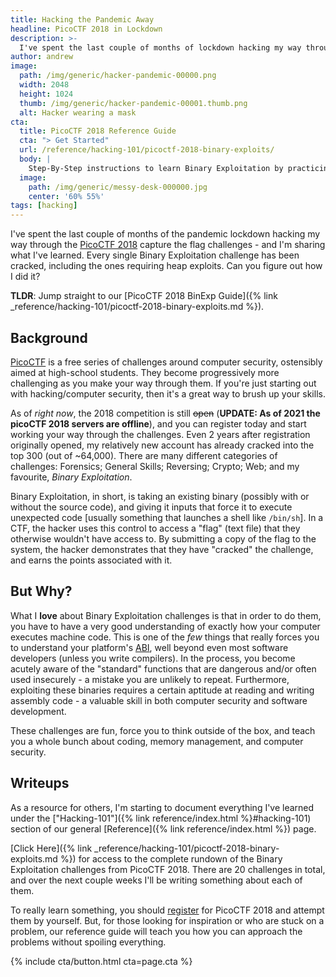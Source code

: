 ```yaml
---
title: Hacking the Pandemic Away
headline: PicoCTF 2018 in Lockdown
description: >-
  I've spent the last couple of months of lockdown hacking my way through the PicoCTF 2018 capture the flag challenges - and I'm sharing what I've learned. Every single Binary Exploitation challenge has been cracked, including the ones requiring heap exploits. Can you figure out how I did it?
author: andrew
image:
  path: /img/generic/hacker-pandemic-00000.png
  width: 2048
  height: 1024
  thumb: /img/generic/hacker-pandemic-00001.thumb.png
  alt: Hacker wearing a mask
cta:
  title: PicoCTF 2018 Reference Guide
  cta: "> Get Started"
  url: /reference/hacking-101/picoctf-2018-binary-exploits/
  body: |
    Step-By-Step instructions to learn Binary Exploitation by practicing on the PicoCTF 2018 challenges.
  image:
    path: /img/generic/messy-desk-000000.jpg
    center: '60% 55%'
tags: [hacking]
---
```

I've spent the last couple of months of the pandemic lockdown hacking my way through the [PicoCTF 2018](https://2018game.picoctf.com/) capture the flag challenges - and I'm sharing what I've learned. Every single Binary Exploitation challenge has been cracked, including the ones requiring heap exploits. Can you figure out how I did it?

**TLDR**: Jump straight to our [PicoCTF 2018 BinExp Guide]({% link _reference/hacking-101/picoctf-2018-binary-exploits.md %}).

## Background

[PicoCTF](https://picoctf.com/) is a free series of challenges around computer security, ostensibly aimed at high-school students. They become progressively more challenging as you make your way through them. If you're just starting out with hacking/computer security, then it's a great way to brush up your skills.

As of *right now*, the 2018 competition is still ~~open~~ (**UPDATE: As of 2021 the picoCTF 2018 servers are offline**), and you can register today and start working your way through the challenges. Even 2 years after registration originally opened, my relatively new account has already cracked into the top 300 (out of ~64,000). There are many different categories of challenges: Forensics; General Skills; Reversing; Crypto; Web; and my favourite, *Binary Exploitation*.

Binary Exploitation, in short, is taking an existing binary (possibly with or without the source code), and giving it inputs that force it to execute unexpected code [usually something that launches a shell like `/bin/sh`]. In a CTF, the hacker uses this control to access a "flag" (text file) that they otherwise wouldn't have access to. By submitting a copy of the flag to the system, the hacker demonstrates that they have "cracked" the challenge, and earns the points associated with it.

## But Why?

What I **love** about Binary Exploitation challenges is that in order to do them, you have to have a very good understanding of exactly how your computer executes machine code. This is one of the *few* things that really forces you to understand your platform's [ABI](https://en.wikipedia.org/wiki/Application_binary_interface), well beyond even most software developers (unless you write compilers). In the process, you become acutely aware of the "standard" functions that are dangerous and/or often used insecurely - a mistake you are unlikely to repeat. Furthermore, exploiting these binaries requires a certain aptitude at reading and writing assembly code - a valuable skill in both computer security and software development.

These challenges are fun, force you to think outside of the box, and teach you a whole bunch about coding, memory management, and computer security.

## Writeups

As a resource for others, I'm starting to document everything I've learned under the ["Hacking-101"]({% link reference/index.html %}#hacking-101) section of our general [Reference]({% link reference/index.html %}) page.

[Click Here]({% link _reference/hacking-101/picoctf-2018-binary-exploits.md %}) for access to the complete rundown of the Binary Exploitation challenges from PicoCTF 2018. There are 20 challenges in total, and over the next couple weeks I'll be writing something about each of them.

To really learn something, you should [register](https://2018game.picoctf.com/) for PicoCTF 2018 and attempt them by yourself. But, for those looking for inspiration or who are stuck on a problem, our reference guide will teach you how you can approach the problems without spoiling everything.

{% include cta/button.html cta=page.cta %}